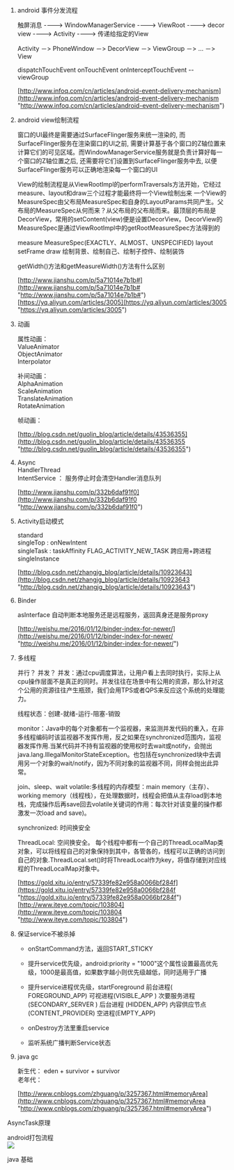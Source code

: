 
1. android 事件分发流程
	
	触屏消息 ----> WindowManagerService ----> ViewRoot ----> decor view ----> Activity ----> 传递给指定的View

	Activity －> PhoneWindow －> DecorView －> ViewGroup －> ... －> View

	dispatchTouchEvent
	onTouchEvent
	onInterceptTouchEvent -- viewGroup

	[http://www.infoq.com/cn/articles/android-event-delivery-mechanism](http://www.infoq.com/cn/articles/android-event-delivery-mechanism "http://www.infoq.com/cn/articles/android-event-delivery-mechanism")
	

2. android view绘制流程
	
	窗口的UI最终是需要通过SurfaceFlinger服务来统一渲染的, 而SurfaceFlinger服务在渲染窗口的UI之前, 需要计算基于各个窗口的Z轴位置来计算它们的可见区域。而WindowManagerService服务就是负责计算好每一个窗口的Z轴位置之后, 还需要将它们设置到SurfaceFlinger服务中去, 以便SurfaceFlinger服务可以正确地渲染每一个窗口的UI


	View的绘制流程是从ViewRootImpl的performTraversals方法开始，它经过measure、layout和draw三个过程才能最终将一个View绘制出来
	一个View的MeasureSpec由父布局MeasureSpec和自身的LayoutParams共同产生。父布局的MeasureSpec从何而来？从父布局的父布局而来。最顶层的布局是DecorView，常用的setContent(view)便是设置DecorView。DecorView的MeasureSpec是通过ViewRootImpl中的getRootMeasureSpec方法得到的

	measure 	MeasureSpec(EXACTLY、ALMOST、UNSPECIFIED)
	layout	setFrame
	draw	绘制背景、绘制自己、绘制子控件、绘制装饰	

	getWidth()方法和getMeasureWidth()方法有什么区别

	[http://www.jianshu.com/p/5a71014e7b1b#](http://www.jianshu.com/p/5a71014e7b1b# "http://www.jianshu.com/p/5a71014e7b1b#")  
	[https://yq.aliyun.com/articles/3005](https://yq.aliyun.com/articles/3005 "https://yq.aliyun.com/articles/3005")

3. 动画  

	属性动画：  
			ValueAnimator  
			ObjectAnimator  
			Interpolator  

	补间动画：  
			AlphaAnimation  
			ScaleAnimation  
			TranslateAnimation  
			RotateAnimation  

	帧动画：  

	[http://blog.csdn.net/guolin_blog/article/details/43536355](http://blog.csdn.net/guolin_blog/article/details/43536355 "http://blog.csdn.net/guolin_blog/article/details/43536355")


4. Async  
	HandlerThread   
	IntentService ： 服务停止时会清空Handler消息队列  

	[http://www.jianshu.com/p/332b6daf91f0](http://www.jianshu.com/p/332b6daf91f0 "http://www.jianshu.com/p/332b6daf91f0")


5. Activity启动模式

	standard  
	singleTop : onNewIntent  
	singleTask : taskAffinity  FLAG_ACTIVITY_NEW_TASK  跨应用+跨进程  
	singleInstance  

	[http://blog.csdn.net/zhangjg_blog/article/details/10923643](http://blog.csdn.net/zhangjg_blog/article/details/10923643 "http://blog.csdn.net/zhangjg_blog/article/details/10923643")

6. Binder

	asInterface 自动判断本地服务还是远程服务，返回真身还是服务proxy

	[http://weishu.me/2016/01/12/binder-index-for-newer/](http://weishu.me/2016/01/12/binder-index-for-newer/ "http://weishu.me/2016/01/12/binder-index-for-newer/")

7. 多线程 
	
	并行？ 并发？
	并发：通过cpu调度算法，让用户看上去同时执行，实际上从cpu操作层面不是真正的同时。并发往往在场景中有公用的资源，那么针对这个公用的资源往往产生瓶颈，我们会用TPS或者QPS来反应这个系统的处理能力。

	线程状态：创建-就绪-运行-阻塞-销毁

	monitor：Java中的每个对象都有一个监视器，来监测并发代码的重入，在非多线程编码时该监视器不发挥作用，反之如果在synchronized范围内，监视器发挥作用.当某代码并不持有监视器的使用权时去wait或notify，会抛出java.lang.IllegalMonitorStateException。也包括在synchronized块中去调用另一个对象的wait/notify，因为不同对象的监视器不同，同样会抛出此异常。

	join、sleep、wait
	volatile:多线程的内存模型：main memory（主存）、working memory（线程栈），在处理数据时，线程会把值从主存load到本地栈，完成操作后再save回去volatile关键词的作用：每次针对该变量的操作都激发一次load and save)。

	synchronized: 时间换安全

	ThreadLocal: 空间换安全。
	每个线程中都有一个自己的ThreadLocalMap类对象，可以将线程自己的对象保持到其中，各管各的，线程可以正确的访问到自己的对象.ThreadLocal.set()时将ThreadLocal作为key，将值存储到对应线程的ThreadLocalMap对象中。


	[https://gold.xitu.io/entry/57339fe82e958a0066bf284f](https://gold.xitu.io/entry/57339fe82e958a0066bf284f "https://gold.xitu.io/entry/57339fe82e958a0066bf284f")  
	[http://www.iteye.com/topic/103804](http://www.iteye.com/topic/103804 "http://www.iteye.com/topic/103804")
	
8. 保证service不被杀掉

	- onStartCommand方法，返回START_STICKY
	- 提升service优先级，android:priority = "1000"这个属性设置最高优先级，1000是最高值，如果数字越小则优先级越低，同时适用于广播
	
	- 提升service进程优先级，startForeground 
		前台进程( FOREGROUND_APP)
   		可视进程(VISIBLE_APP )
  		次要服务进程(SECONDARY_SERVER )
   		后台进程 (HIDDEN_APP)
   		内容供应节点(CONTENT_PROVIDER)
   		空进程(EMPTY_APP)

   	- onDestroy方法里重启service

   	- 监听系统广播判断Service状态

9. java gc

	新生代： eden + survivor + survivor  
	老年代： 

	[http://www.cnblogs.com/zhguang/p/3257367.html#memoryArea](http://www.cnblogs.com/zhguang/p/3257367.html#memoryArea "http://www.cnblogs.com/zhguang/p/3257367.html#memoryArea")

AsyncTask原理

android打包流程  
![](http://i.imgur.com/zvMJCK3.png)

java 基础
